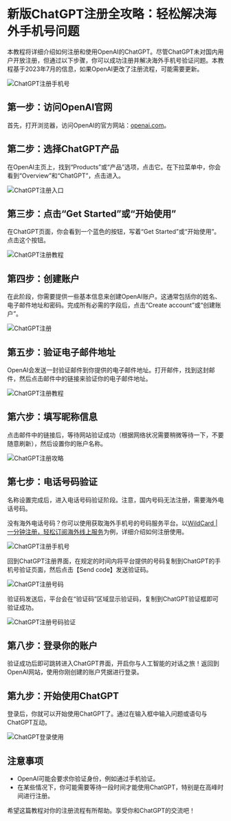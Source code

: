 # 新版ChatGPT注册全攻略：轻松解决海外手机号问题

本教程将详细介绍如何注册和使用OpenAI的ChatGPT。尽管ChatGPT未对国内用户开放注册，但通过以下步骤，你可以成功注册并解决海外手机号验证问题。本教程基于2023年7月的信息，如果OpenAI更改了注册流程，可能需要更新。

![ChatGPT注册手机号](https://bbtdd.com/img/78776151.webp)

## 第一步：访问OpenAI官网

首先，打开浏览器，访问OpenAI的官方网站：[openai.com](https://www.openai.com)。

## 第二步：选择ChatGPT产品

在OpenAI主页上，找到“Products”或“产品”选项，点击它。在下拉菜单中，你会看到“Overview”和“ChatGPT”，点击进入。

![ChatGPT注册入口](https://bbtdd.com/img/562259161.webp)

## 第三步：点击“Get Started”或“开始使用”

在ChatGPT页面，你会看到一个蓝色的按钮，写着“Get Started”或“开始使用”。点击这个按钮。

![ChatGPT注册教程](https://bbtdd.com/img/6823222771385732.webp)

## 第四步：创建账户

在此阶段，你需要提供一些基本信息来创建OpenAI账户。这通常包括你的姓名、电子邮件地址和密码。完成所有必需的字段后，点击“Create account”或“创建账户”。

![ChatGPT注册](https://bbtdd.com/img/5324947484284.webp)

## 第五步：验证电子邮件地址

OpenAI会发送一封验证邮件到你提供的电子邮件地址。打开邮件，找到这封邮件，然后点击邮件中的链接来验证你的电子邮件地址。

![ChatGPT注册教程](https://bbtdd.com/img/368339402574930.webp)

## 第六步：填写昵称信息

点击邮件中的链接后，等待网站验证成功（根据网络状况需要稍微等待一下，不要随意刷新），然后设置你的账户名称。

![ChatGPT注册攻略](https://bbtdd.com/img/0233967413212175.webp)

## 第七步：电话号码验证

名称设置完成后，进入电话号码验证阶段。注意，国内号码无法注册，需要海外电话号码。

没有海外电话号码？你可以使用获取海外手机号的号码服务平台。以[WildCard | 一分钟注册，轻松订阅海外线上服务](https://bbtdd.com/WildCard)为例，详细介绍如何注册使用。

![ChatGPT注册手机号](https://bbtdd.com/img/203860256217.webp)

回到ChatGPT注册界面，在规定的时间内将平台提供的号码复制到ChatGPT的手机号验证页面，然后点击【Send code】发送验证码。

![ChatGPT注册号码](https://bbtdd.com/img/480264100158840.webp)

验证码发送后，平台会在“验证码”区域显示验证码，复制到ChatGPT验证框即可验证成功。

![ChatGPT注册号码验证](https://bbtdd.com/img/024894932.webp)

## 第八步：登录你的账户

验证成功后即可跳转进入ChatGPT界面，开启你与人工智能的对话之旅！返回到OpenAI网站，使用你刚创建的账户凭据进行登录。

## 第九步：开始使用ChatGPT

登录后，你就可以开始使用ChatGPT了。通过在输入框中输入问题或语句与ChatGPT互动。

![ChatGPT登录使用](https://bbtdd.com/img/488934397585.webp)

## 注意事项

- OpenAI可能会要求你验证身份，例如通过手机验证。
- 在某些情况下，你可能需要等待一段时间才能使用ChatGPT，特别是在高峰时间进行注册。

希望这篇教程对你的注册流程有所帮助。享受你和ChatGPT的交流吧！